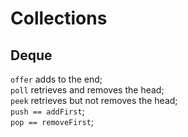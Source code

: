 # Collections

## Deque

`offer` adds to the end;  
`poll` retrieves and removes the head;  
`peek` retrieves but not removes the head;  
`push == addFirst`;  
`pop == removeFirst`;

